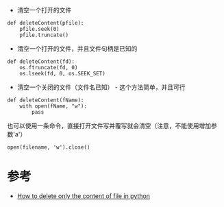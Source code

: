 * 清空一个打开的文件

```
def deleteContent(pfile):
    pfile.seek(0)
	pfile.truncate()
```

* 清空一个打开的文件，并且文件句柄是已知的

```
def deleteContent(fd):
    os.ftruncate(fd, 0)
	os.lseek(fd, 0, os.SEEK_SET)
```

* 清空一个关闭的文件（文件名已知） - 这个方法简单，并且可行

```
def deleteContent(fName):
    with open(fName, "w"):
	    pass
```

也可以使用一条命令，直接打开文件写并覆写就会清空（注意，不能使用增加参数'a'）

```
open(filename, 'w').close()
```

# 参考

* [How to delete only the content of file in python](http://stackoverflow.com/questions/17126037/how-to-delete-only-the-content-of-file-in-python)